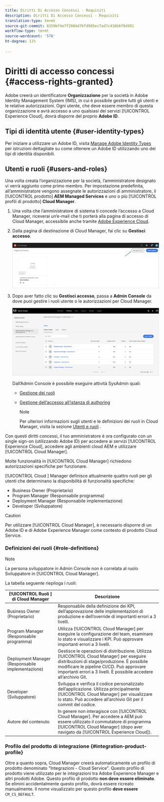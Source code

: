 ```yaml
---
title: Diritti Di Accesso Concessi - Requisiti
description: Diritti Di Accesso Concessi - Requisiti
translation-type: tm+mt
source-git-commit: 8259bf4e7f2004d76fd985ec7ad7c416b6f8d491
workflow-type: tm+mt
source-wordcount: '576'
ht-degree: 11%

---
```



# Diritti di accesso concessi {#access-rights-granted}

Adobe creerà un identificatore **Organizzazione** per la società in Adobe Identity Management System (IMS), in cui è possibile gestire tutti gli utenti e le relative autorizzazioni. Ogni utente, che deve essere membro di questa organizzazione e avrà accesso a uno qualsiasi dei servizi [!UICONTROL Experience Cloud], dovrà disporre del proprio **Adobe ID**.

## Tipi di identità utente {#user-identity-types}

Per iniziare a utilizzare un Adobe ID, visita [Manage Adobe Identity Types](https://helpx.adobe.com/enterprise/using/identity.html) per istruzioni dettagliate su come ottenere un Adobe ID utilizzando uno dei tipi di identità disponibili.

## Utenti e ruoli {#users-and-roles}

Una volta creata l’organizzazione per la società, l’amministratore designato vi verrà aggiunto come primo membro. Per impostazione predefinita, all’amministratore vengono assegnate le autorizzazioni di amministratore, il [!UICONTROL prodotto] **AEM Managed Services** e uno o più [!UICONTROL profili di prodotto] **Cloud Manager**.

1. Una volta che l’amministratore di sistema ti concede l’accesso a Cloud Manager, riceverai un’e-mail che ti porterà alla pagina di accesso di Cloud Manager, accessibile anche tramite [Adobe Experience Cloud](https://my.cloudmanager.adobe.com/).

1. Dalla pagina di destinazione di Cloud Manager, fai clic su **Gestisci accesso**.

   ![](/help/onboarding/getting-access-to-aem-in-cloud/assets/sys-admin5.png)

1. Dopo aver fatto clic su **Gestisci accesso**, passa a **Admin Console** da dove puoi gestire i ruoli utente o le autorizzazioni per Cloud Manager.

   ![](/help/onboarding/getting-access-to-aem-in-cloud/assets/sys-admin1.png)

   Dall’Admin Console è possibile eseguire attività SysAdmin quali:
   * [Gestione dei ruoli](https://experienceleague.adobe.com/docs/experience-manager-cloud-service/onboarding/getting-access/navigation.html?lang=en#manage-roles)
   * [Gestione dell’accesso all’istanza di authoring](https://experienceleague.adobe.com/docs/experience-manager-cloud-service/onboarding/getting-access/navigation.html?lang=en#manage-access-aem)

      >[!NOTE]
      >Per ulteriori informazioni sugli utenti e le definizioni dei ruoli in Cloud Manager, visita la sezione [Utenti e ruoli](#users-roles) .

Con questi diritti concessi, il tuo amministratore è ora configurato con un single sign-on (utilizzando Adobe ID) per accedere ai servizi [!UICONTROL Experience Cloud], accedere agli ambienti cloud AEM e utilizzare [!UICONTROL Cloud Manager].

Molte funzionalità in [!UICONTROL Cloud Manager] richiedono autorizzazioni specifiche per funzionare.

[!UICONTROL Cloud ] Manager definisce attualmente quattro ruoli per gli utenti che determinano la disponibilità di funzionalità specifiche:

* Business Owner (Proprietario)
* Program Manager (Responsabile programma)
* Deployment Manager (Responsabile implementazione)
* Developer (Sviluppatore)

>[!CAUTION]
>Per utilizzare [!UICONTROL Cloud Manager], è necessario disporre di un Adobe ID e di Adobe Experience Manager come contesto di prodotto Cloud Service.

### Definizioni dei ruoli {#role-definitions}

>[!NOTE]
>
>La persona sviluppatore in Admin Console non è correlata al ruolo Sviluppatore in [!UICONTROL Cloud Manager].

La tabella seguente riepiloga i ruoli:

| [!UICONTROL Ruoli ] di Cloud Manager | Descrizione |
|--- |--- |
| Business Owner (Proprietario) | Responsabile della definizione dei KPI, dell’approvazione delle implementazioni di produzione e dell’override di importanti errori a 3 livelli. |
| Program Manager (Responsabile programma) | Utilizza [!UICONTROL Cloud Manager] per eseguire la configurazione del team, esaminare lo stato e visualizzare i KPI. Può approvare importanti errori a 3 livelli. |
| Deployment Manager (Responsabile implementazione) | Gestisce le operazioni di distribuzione. Utilizza [!UICONTROL Cloud Manager] per eseguire distribuzioni di stage/produzione. È possibile modificare le pipeline CI/CD. Può approvare importanti errori a 3 livelli. È possibile accedere all’archivio Git. |
| Developer (Sviluppatore) | Sviluppa e verifica il codice personalizzato dell’applicazione. Utilizza principalmente [!UICONTROL Cloud Manager] per visualizzare lo stato. Può accedere all’archivio Git per il commit del codice. |
| Autore del contenuto | In genere non interagisce con [!UICONTROL Cloud Manager]. Per accedere a AEM può essere utilizzato il commutatore di programma [!UICONTROL Cloud Manager] (dopo aver navigato da [!UICONTROL Experience Cloud]). |

### Profilo del prodotto di integrazione {#integration-product-profile}

Oltre a quanto sopra, Cloud Manager creerà automaticamente un profilo di prodotto denominato &quot;Integrazioni - Cloud Service&quot;. Questo profilo di prodotto viene utilizzato per le integrazioni tra Adobe Experience Manager e altri prodotti Adobe. Questo profilo di prodotto **non deve essere eliminato**. Se elimini accidentalmente questo profilo, dovrà essere ricreato manualmente. Il nome visualizzato per questo profilo **deve essere** `CM_CS_DEFAULT`.

